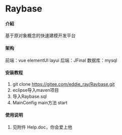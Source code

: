 # Raybase

#### 介紹
基于原对象概念的快速建模开发平台

#### 架构
前端：vue elementUI layui
后端：JFinal
数据库：mysql

#### 安装教程

1.  git clone https://gitee.com/eddie_ray/Raybase.git
2.  eclipse导入maven项目
3.  导入Raybase.sql
3.  MainConfig main方法 start

#### 使用说明

1.  见附件 Help.doc，你会爱上他

